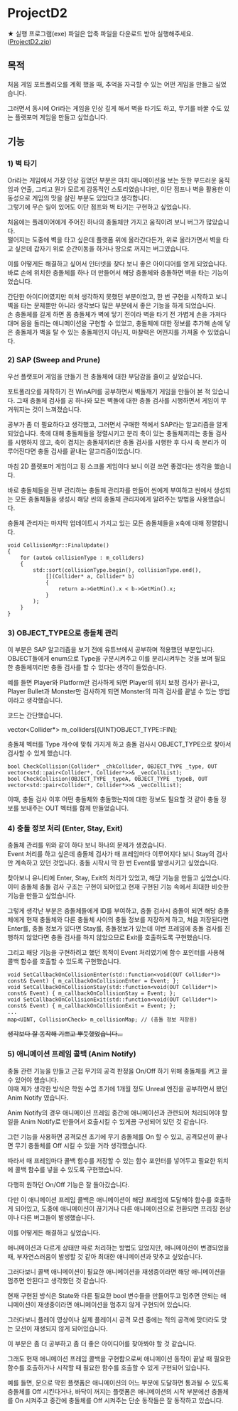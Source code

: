 # ProjectD2
★ 실행 프로그램(exe) 파일은 압축 파일을 다운로드 받아 실행해주세요. ([ProjectD2.zip](https://github.com/Jay9011/ProjectD2/raw/master/ProjectD2.zip "ProjectD2.zip"))

 ## 목적
 처음 게임 포트폴리오를 계획 했을 때, 추억을 자극할 수 있는 어떤 게임을 만들고 싶었습니다.   
 
 그러면서 동시에 Ori라는 게임을 인상 깊게 해서 벽을 타기도 하고, 무기를 바꿀 수도 있는 플랫포머 게임을 만들고 싶었습니다.  

## 기능
### 1) 벽 타기

Ori라는 게임에서 가장 인상 깊었던 부분은 마치 애니메이션을 보는 듯한 부드러운 움직임과 연출, 그리고 뭔가 모르게 감동적인 스토리였습니다만, 이단 점프나 벽을 활용한 이동성으로 게임의 맛을 살린 부분도 있었다고 생각합니다.  
그렇기에 무슨 일이 있어도 이단 점프와 벽 타기는 구현하고 싶었습니다.  

처음에는 플레이어에게 주어진 하나의 충돌체만 가지고 움직이려 보니 버그가 많았습니다.  
떨어지는 도중에 벽을 타고 싶은데 플랫폼 위에 올라간다든가, 위로 올라가면서 벽을 타고 싶은데 갑자기 위로 순간이동을 하거나 땅으로 꺼지는 버그였습니다.  

이를 어떻게든 해결하고 싶어서 인터넷을 찾다 보니 좋은 아이디어를 얻게 되었습니다.  
바로 손에 위치한 충돌체를 하나 더 만들어서 해당 충돌체와 충돌하면 벽을 타는 기능이었습니다.  

간단한 아이디어였지만 미처 생각하지 못했던 부분이었고, 한 번 구현을 시작하고 보니 벽을 타는 문제뿐만 아니라 생각보다 많은 부분에서 좋은 기능을 하게 되었습니다.  
손 충돌체를 길게 하면 몸 충돌체가 벽에 닿기 전이라 벽을 타기 전 가볍게 손을 가져다 대며 몸을 돌리는 애니메이션을 구현할 수 있었고, 충돌체에 대한 정보를 추가해 손에 닿은 충돌체가 벽을 탈 수 있는 충돌체인지 아닌지, 마찰력은 어떤지를 가져올 수 있었습니다.  

### 2) SAP (Sweep and Prune)
 우선 플랫포머 게임을 만들기 전 충돌체에 대한 부담감을 줄이고 싶었습니다.   
 
 포트폴리오를 제작하기 전 WinAPI를 공부하면서 벽돌깨기 게임을 만들어 본 적 있습니다. 그때 충돌체 검사를 공 하나와 모든 벽돌에 대한 충돌 검사를 시행하면서 게임이 무거워지는 것이 느껴졌습니다.   
 
 공부가 좀 더 필요하다고 생각했고, 그러면서 구매한 책에서 SAP라는 알고리즘을 알게 되었습니다. 축에 대해 충돌체들을 정렬시키고 분리 축이 있는 충돌체끼리는 충돌 검사를 시행하지 않고, 축이 겹치는 충돌체끼리만 충돌 검사를 시행한 후 다시 축 분리가 이루어진다면 충돌 검사를 끝내는 알고리즘이었습니다.   
 
 마침 2D 플랫포머 게임이고 횡 스크롤 게임이다 보니 이걸 쓰면 좋겠다는 생각을 했습니다.   
 
 바로 충돌체들을 전부 관리하는 충돌체 관리자를 만들어 씬에게 부여하고 씬에서 생성되는 모든 충돌체들을 생성시 해당 씬의 충돌체 관리자에게 알려주는 방법을 사용했습니다.  
 
 충돌체 관리자는 마지막 업데이트시 가지고 있는 모든 충돌체들을 x축에 대해 정렬합니다. 

    void CollisionMgr::FinalUpdate()
    {
	    for (auto& collisionType : m_colliders)
	    {
		    std::sort(collisionType.begin(), collisionType.end(),
			    [](Collider* a, Collider* b)
			    {
				    return a->GetMin().x < b->GetMin().x;
			    }
		    );
	    }
    }

### 3) OBJECT_TYPE으로 충돌체 관리
이 부분은 SAP 알고리즘을 보기 전에 유튜브에서 공부하며 적용했던 부분입니다. OBJECT들에게 enum으로 Type을 구분시켜주고 이를 분리시켜두는 것을 보며 필요한 충돌체끼리만 충돌 검사를 할 수 있다는 생각이 들었습니다.  

예를 들면 Player와 Platform만 검사하게 되면 Player의 위치 보정 검사가 끝나고, Player Bullet과 Monster만 검사하게 되면 Monster의 피격 검사를 끝낼 수 있는 방법이라고 생각했습니다.  

코드는 간단했습니다.  

vector<Collider*> m_colliders[(UINT)OBJECT_TYPE::FIN];

충돌체 벡터를 Type 개수에 맞춰 가지게 하고 충돌 검사시 OBJECT_TYPE으로 찾아서 검사할 수 있게 했습니다.  

    bool CheckCollision(Collider* _chkCollider, OBJECT_TYPE _type, OUT vector<std::pair<Collider*, Collider*>>& _vecCollList);
    bool CheckCollision(OBJECT_TYPE _typeA, OBJECT_TYPE _typeB, OUT vector<std::pair<Collider*, Collider*>>& _vecCollList);

이때, 충돌 검사 이후 어떤 충돌체와 충돌했는지에 대한 정보도 필요할 것 같아 충돌 정보를 보내주는 OUT 벡터를 함께 만들었습니다.  

### 4) 충돌 정보 처리 (Enter, Stay, Exit)
충돌체 관리를 위와 같이 하다 보니 하나의 문제가 생겼습니다.  
Event 처리를 하고 싶은데 충돌체 검사가 매 프레임마다 이루어지다 보니 Stay의 검사만 계속하고 있던 것입니다. 충돌 시작시 딱 한 번 Event를 발생시키고 싶었습니다.  

찾아보니 유니티에 Enter, Stay, Exit의 처리가 있었고, 해당 기능을 만들고 싶었습니다.  
이미 충돌체 충돌 검사 구조는 구현이 되어있고 현재 구현된 기능 속에서 최대한 비슷한 기능을 만들고 싶었습니다.  

그렇게 생각난 부분은 충돌체들에게 ID를 부여하고, 충돌 검사시 충돌이 되면 해당 충돌체에게 현재 충돌체와 다른 충돌체 사이의 충돌 정보를 저장하게 하고, 처음 저장된다면 Enter를, 충돌 정보가 있다면 Stay를, 충돌정보가 있는데 이번 프레임에 충돌 검사를 진행하지 않았다면 충돌 검사를 하지 않았으므로 Exit를 호출하도록 구현했습니다.  

그리고 해당 기능을 구현하려고 했던 목적이 Event 처리였기에 함수 포인터를 사용해 콜백 함수를 호출할 수 있도록 구현했습니다.  

    void SetCallbackOnCollisionEnter(std::function<void(OUT Collider*)> const& Event) { m_callbackOnCollisionEnter = Event; };
    void SetCallbackOnCollisionStay(std::function<void(OUT Collider*)> const& Event) { m_callbackOnCollisionStay = Event; };
    void SetCallbackOnCollisionExit(std::function<void(OUT Collider*)> const& Event) { m_callbackOnCollisionExit = Event; };
    ... 
    map<UINT, CollisionCheck> m_collisionMap; // (충돌 정보 저장용)
~~생각보다 잘 동작해 기쁘고 뿌듯했었습니다...~~  

### 5) 애니메이션 프레임 콜백 (Anim Notify)
충돌 관련 기능을 만들고 근접 무기의 공격 판정을 On/Off 하기 위해 충돌체를 켜고 끌 수 있어야 했습니다.  
이때 제가 생각한 방식은 학원 수업 초기에 1개월 정도 Unreal 엔진을 공부하면서 봤던 Anim Notify 였습니다.  

Anim Notify의 경우 애니메이션 프레임 중간에 애니메이션과 관련되어 처리되어야 할 일을 Anim Notify로 만들어서 호출시킬 수 있게끔 구성되어 있던 것 같습니다.  

그런 기능을 사용하면 공격모션 초기에 무기 충돌체를 On 할 수 있고, 공격모션이 끝나면 무기 충돌체를 Off 시킬 수 있을 거라 생각했습니다.  

따라서 매 프레임마다 콜백 함수를 저장할 수 있는 함수 포인터를 넣어두고 필요한 위치에 콜백 함수를 넣을 수 있도록 구현했습니다.  

다행히 원하던 On/Off 기능은 잘 돌아갔습니다.  

다만 이 애니메이션 프레임 콜백은 애니메이션이 해당 프레임에 도달해야 함수를 호출하게 되어있고, 도중에 애니메이션이 끊기거나 다른 애니메이션으로 전환되면 프리징 현상이나 다른 버그들이 발생했습니다.  

이를 어떻게든 해결하고 싶었습니다.  

애니메이션과 다르게 상태만 따로 처리하는 방법도 있었지만, 애니메이션이 변경되었을 때, 부자연스러움이 발생할 것 같아 최대한 애니메이션과 맞추고 싶었습니다.  

그러다보니 콜백 애니메이션이 필요한 애니메이션을 재생중이라면 해당 애니메이션을 멈추면 안된다고 생각했던 것 같습니다.  

현재 구현된 방식은 State와 다른 필요한 bool 변수들을 만들어두고 멈추면 안되는 애니메이션이 재생중이라면 애니메이션을 멈추지 않게 구현되어 있습니다.  

그러다보니 플레이 영상이나 실제 플레이시 공격 모션 중에는 적의 공격에 맞더라도 맞는 모션이 재생되지 않게 되어있습니다.  

이 부분은 좀 더 공부하고 좀 더 좋은 아이디어를 찾아봐야 할 것 같습니다.  

그래도 현재 애니메이션 프레임 콜백을 구현함으로써 애니메이션 동작이 끝날 때 필요한 함수를 호출하거나 시작할 때 필요한 함수를 호출할 수 있게 구현되어 있습니다.  

예를 들면, 문으로 막힌 플랫폼은 애니메이션의 어느 부분에 도달하면 통과될 수 있도록 충돌체를 Off 시킨다거나, 바닥이 꺼지는 플랫폼은 애니메이션의 시작 부분에선 충돌체를 On 시켜주고 중간에 충돌체를 Off 시켜주는 단순 동작들은 잘 동작하고 있습니다.  